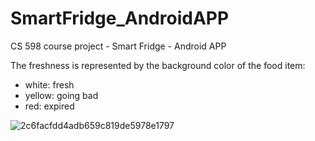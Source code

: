 # SmartFridge_AndroidAPP
CS 598 course project - Smart Fridge - Android APP

The freshness is represented by the background color of the food item:
- white: fresh
- yellow: going bad
- red: expired

![2c6facfdd4adb659c819de5978e1797](https://user-images.githubusercontent.com/109195884/207762388-0660a661-ae27-43b4-af7f-e2f425b6ccf4.jpg)
